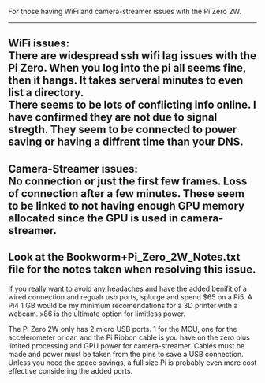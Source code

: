 For those having WiFi and camera-streamer issues with the Pi Zero 2W. 

---
WiFi issues:  
There are widespread ssh wifi lag issues with the Pi Zero. When you log into the pi all seems fine, then it hangs.  It takes serveral minutes to even list a directory.  
There seems to be lots of conflicting info online. I have confirmed they are not due to signal stregth.   They seem to be connected to power saving or having a diffrent time than your DNS.
---
Camera-Streamer issues:  
No connection or just the first few frames.  Loss of connection after a few minutes. 
These seem to be linked to not having enough GPU memory allocated since the GPU is used in camera-streamer.  
---
Look at the Bookworm+Pi_Zero_2W_Notes.txt file for the notes taken when resolving this issue.
---
If you really want to avoid any headaches and have the added benifit of a wired connection and regualr usb ports, splurge and spend $65 on a Pi5. A Pi4 1 GB would be my minimum recomendations for a 3D printer with a webcam. 
x86 is the ultimate option for limitless power.

The Pi Zero 2W only has 2 micro USB ports. 1 for the MCU, one for the accelerometer or can and the Pi Ribbon cable is you have on the zero plus limited processing and GPU power for camera-streamer.  Cables must be made and power must be taken from the pins to save a USB connection.
Unless you need the space savings, a full size Pi is probably even more cost effective considering the added ports.



